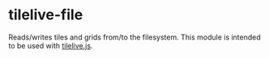 # tilelive-file

Reads/writes tiles and grids from/to the filesystem. This module is intended to be used with [tilelive.js](https://github.com/mapbox/tilelive.js).
